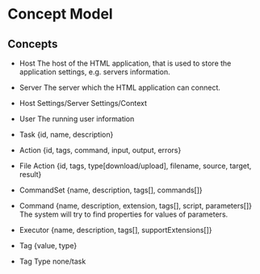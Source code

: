 # Concept Model

## Concepts

- Host
  The host of the HTML application, that is used to store the application settings, e.g. servers information.

- Server
  The server which the HTML application can connect.

- Host Settings/Server Settings/Context

- User
  The running user information

- Task
  {id, name, description}

- Action
  {id, tags, command, input, output, errors}

- File Action
  {id, tags, type[download/upload], filename, source, target, result}

- CommandSet
  {name, description, tags[], commands[]}

- Command
  {name, description, extension, tags[], script, parameters[]}
  The system will try to find properties for values of parameters.

- Executor
  {name, description, tags[], supportExtensions[]}

- Tag
  {value, type}

- Tag Type
  none/task
